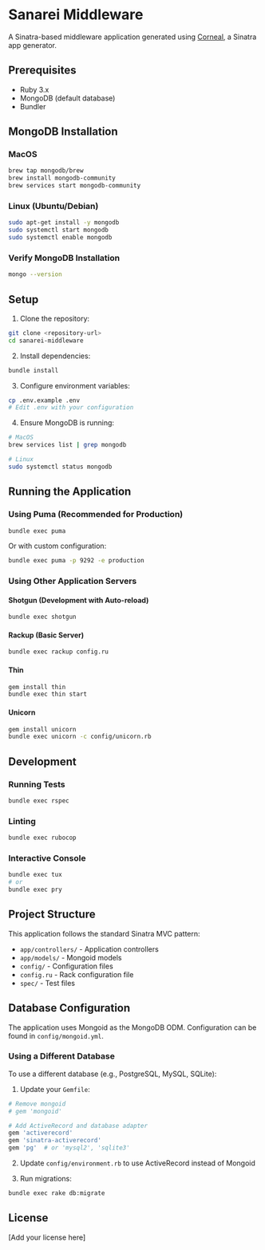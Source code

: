 # Sanarei Middleware

A Sinatra-based middleware application generated using [Corneal](https://github.com/thebrianemory/corneal), a Sinatra app generator.

## Prerequisites

- Ruby 3.x
- MongoDB (default database)
- Bundler

## MongoDB Installation

### MacOS
```bash
brew tap mongodb/brew
brew install mongodb-community
brew services start mongodb-community
```

### Linux (Ubuntu/Debian)
```bash
sudo apt-get install -y mongodb
sudo systemctl start mongodb
sudo systemctl enable mongodb
```

### Verify MongoDB Installation
```bash
mongo --version
```

## Setup

1. Clone the repository:
```bash
git clone <repository-url>
cd sanarei-middleware
```

2. Install dependencies:
```bash
bundle install
```

3. Configure environment variables:
```bash
cp .env.example .env
# Edit .env with your configuration
```

4. Ensure MongoDB is running:
```bash
# MacOS
brew services list | grep mongodb

# Linux
sudo systemctl status mongodb
```

## Running the Application

### Using Puma (Recommended for Production)

```bash
bundle exec puma
```

Or with custom configuration:
```bash
bundle exec puma -p 9292 -e production
```

### Using Other Application Servers

#### Shotgun (Development with Auto-reload)
```bash
bundle exec shotgun
```

#### Rackup (Basic Server)
```bash
bundle exec rackup config.ru
```

#### Thin
```bash
gem install thin
bundle exec thin start
```

#### Unicorn
```bash
gem install unicorn
bundle exec unicorn -c config/unicorn.rb
```

## Development

### Running Tests
```bash
bundle exec rspec
```

### Linting
```bash
bundle exec rubocop
```

### Interactive Console
```bash
bundle exec tux
# or
bundle exec pry
```

## Project Structure

This application follows the standard Sinatra MVC pattern:

- `app/controllers/` - Application controllers
- `app/models/` - Mongoid models
- `config/` - Configuration files
- `config.ru` - Rack configuration file
- `spec/` - Test files

## Database Configuration

The application uses Mongoid as the MongoDB ODM. Configuration can be found in `config/mongoid.yml`.

### Using a Different Database

To use a different database (e.g., PostgreSQL, MySQL, SQLite):

1. Update your `Gemfile`:
```ruby
# Remove mongoid
# gem 'mongoid'

# Add ActiveRecord and database adapter
gem 'activerecord'
gem 'sinatra-activerecord'
gem 'pg'  # or 'mysql2', 'sqlite3'
```

2. Update `config/environment.rb` to use ActiveRecord instead of Mongoid

3. Run migrations:
```bash
bundle exec rake db:migrate
```

## License

[Add your license here]
